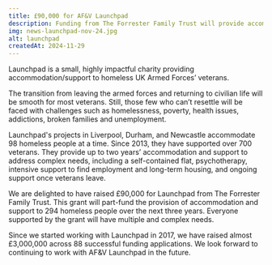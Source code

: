 ```yaml
---
title: £90,000 for AF&V Launchpad
description: Funding from The Forrester Family Trust will provide accommodation and support to 294 homeless armed forces veterans over the next three years.
img: news-launchpad-nov-24.jpg
alt: launchpad
createdAt: 2024-11-29
---
```


Launchpad is a small, highly impactful charity providing accommodation/support to homeless UK Armed Forces’ veterans.

The transition from leaving the armed forces and returning to civilian life will be smooth for most veterans. Still, those few who can’t resettle will be faced with challenges such as homelessness, poverty, health issues, addictions, broken families and unemployment. 

Launchpad's projects in Liverpool, Durham, and Newcastle accommodate 98 homeless people at a time. Since 2013, they have supported over 700 veterans. They provide up to two years’ accommodation and support to address complex needs, including a self-contained flat, psychotherapy, intensive support to find employment and long-term housing, and ongoing support once veterans leave.  

We are delighted to have raised £90,000 for Launchpad from The Forrester Family Trust. This grant will part-fund the provision of accommodation and support to 294 homeless people over the next three years. Everyone supported by the grant will have multiple and complex needs.   

Since we started working with Launchpad in 2017, we have raised almost £3,000,000 across 88 successful funding applications. We look forward to continuing to work with AF&V Launchpad in the future. 
